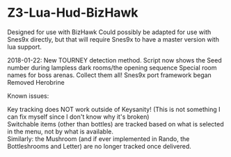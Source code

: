 # Z3-Lua-Hud-BizHawk

Designed for use with BizHawk
Could possibly be adapted for use with Snes9x directly, but that will require Snes9x to have a master version with lua support.

2018-01-22:
  New TOURNEY detection method.
  Script now shows the Seed number during lampless dark rooms/the opening sequence
  Special room names for boss arenas. Collect them all!
  Snes9x port framework began
  Removed Herobrine

Known issues:  

  Key tracking does NOT work outside of Keysanity!  (This is not something I can fix myself since I don't know why it's broken)  
  Switchable items (other than bottles) are tracked based on what is selected in the menu, not by what is available.  
  Similarly:  the Mushroom (and if ever implemented in Rando, the Bottleshrooms and Letter) are no longer tracked once delivered.